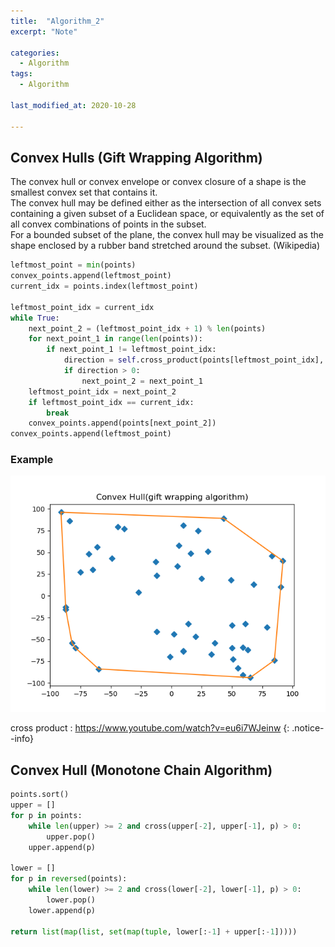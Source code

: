 ```yaml
---
title:  "Algorithm_2"
excerpt: "Note"

categories:
  - Algorithm
tags:
  - Algorithm
  
last_modified_at: 2020-10-28

---
```


## Convex Hulls (Gift Wrapping Algorithm)

The convex hull or convex envelope or convex closure of a shape is the smallest convex set that contains it. <br>
The convex hull may be defined either as the intersection of all convex sets containing a given subset of a Euclidean space, or equivalently as the set of all convex combinations of points in the subset. <br>
For a bounded subset of the plane, the convex hull may be visualized as the shape enclosed by a rubber band stretched around the subset. (Wikipedia)

``` python
leftmost_point = min(points)
convex_points.append(leftmost_point)
current_idx = points.index(leftmost_point)

leftmost_point_idx = current_idx
while True:
    next_point_2 = (leftmost_point_idx + 1) % len(points)
    for next_point_1 in range(len(points)):
        if next_point_1 != leftmost_point_idx:
            direction = self.cross_product(points[leftmost_point_idx], points[next_point_1], points[next_point_2])
            if direction > 0:
                next_point_2 = next_point_1
    leftmost_point_idx = next_point_2
    if leftmost_point_idx == current_idx:
        break
    convex_points.append(points[next_point_2])
convex_points.append(leftmost_point)
```

### Example
![](/assets/images/algorithm/Convex_Hull.png)

cross product : https://www.youtube.com/watch?v=eu6i7WJeinw
{: .notice--info}

## Convex Hull (Monotone Chain Algorithm)

``` python
points.sort()
upper = []
for p in points:
    while len(upper) >= 2 and cross(upper[-2], upper[-1], p) > 0:
        upper.pop()
    upper.append(p)

lower = []
for p in reversed(points):
    while len(lower) >= 2 and cross(lower[-2], lower[-1], p) > 0:
        lower.pop()
    lower.append(p)

return list(map(list, set(map(tuple, lower[:-1] + upper[:-1]))))
```